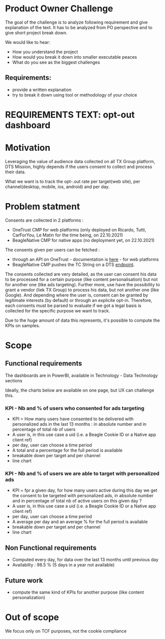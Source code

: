 
# Product Owner Challenge

The goal of the challenge is to analyze following requirement and give explanation of the text.
It has to be analyzed from PO perspective and to give short project break down.

We would like to hear:
- How you understand the project
- How would you break it down into smaller executable peaces
- What do you see as the biggest challenges


## Requirements:
- provide a written explanation
- try to break it down using tool or methodology of your choice


# REQUIREMENTS TEXT: opt-out dashboard

# Motivation

Leveraging the value of audience data collected on all TX Group platform, DTS Mission, highly depends if the users consent to collect and process their data.

What we want is to track the opt-.out rate per target(web site), per channel(desktop, mobile, ios, android) and per day.

# Problem statment

Consents are collected in 2 platforms :

- OneTrust CMP for web platforms (only deployed on Ricardo, Tutti, CarForYou, Le Matin for the time being, on 22.10.2021)
- BeagleNative CMP for native apps (no deployment yet, on 22.10.2021)

The consents given per users can be fetched :

- through an API on OneTrust - documentation is [here](https://developer.onetrust.com/api-reference/preference-consent-management/consent-management/consent-management-apis/receipts-v2/getreceiptlistdetailsusingpost) - for web platforms
- BeagleNative CMP pushes the TC String on a DTS [endpoint](https://zuba.prod.tda.link/v3/mobile/events/smpnative.json).

The consents collected are very detailed, as the user can consent his data to be processed for a certain purpose (like content personalisation) but not for another one (like ads targeting). Further more, use have the possibility to grant a vendor (liek TX Group) to process his data, but not another one (like Google). And depending where the user is, consent can be granted by legitimate interests (by default) or through an explicite opt-in. Therefore, each consents must be parsed to evaluate if we got a legal basis is collected for the specific purpose we want to track.

Due to the huge amount of data this represents, it's possible to compute the KPIs on samples.

# Scope

## Functional requirements

The dashboards are in PowerBI, available in Technology - Data Technology sections

Ideally, the charts below are available on one page, but UX can challenge this.

### KPI - Nb and % of users who consented for ads targeting

- KPI = How many users have consented to be delivered with personalized ads in the last 13 months : in absolute number and in percentage of total nb of users
- A user is, in this use case a uid (i.e. a Beagle Cookie ID or a Native app client ref)
- per day, user can choose a time period
- A total and a percentage for the full period is available
- breakable down per target and per channel
- line chart

### KPI - Nb and % of users we are able to target with personalized ads

- KPI = fpr a given day, for how many users active during this day we get the consent to be targeted with personalized ads, in absolute number and in percentage of total nb of active users on this given day ?
- A user is, in this use case a uid (i.e. a Beagle Cookie ID or a Native app client ref)
- per day, user can choose a time period
- A average per day and an average % for the full period is available
- breakable down per target and per channel
- line chart

## Non Functional requirements

- Computed every day, for data over the last 13 months until previous day
- Availabilty : 98.5 % (5 days in a year not available)

## Future work

- compute the same kind of KPIs for another purpose (like content personalization)

# Out of scope

We focus only on TCF purposes, not the cookie compliance


